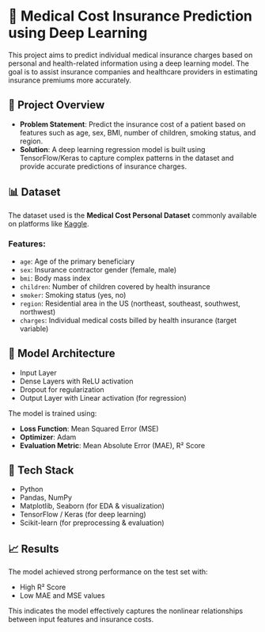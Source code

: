 # 🏥 Medical Cost Insurance Prediction using Deep Learning

This project aims to predict individual medical insurance charges based on personal and health-related information using a deep learning model. The goal is to assist insurance companies and healthcare providers in estimating insurance premiums more accurately.

## 🚀 Project Overview

- **Problem Statement**: Predict the insurance cost of a patient based on features such as age, sex, BMI, number of children, smoking status, and region.
- **Solution**: A deep learning regression model is built using TensorFlow/Keras to capture complex patterns in the dataset and provide accurate predictions of insurance charges.

## 📊 Dataset

The dataset used is the **Medical Cost Personal Dataset** commonly available on platforms like [Kaggle](https://www.kaggle.com/mirichoi0218/insurance).

### Features:

- `age`: Age of the primary beneficiary
- `sex`: Insurance contractor gender (female, male)
- `bmi`: Body mass index
- `children`: Number of children covered by health insurance
- `smoker`: Smoking status (yes, no)
- `region`: Residential area in the US (northeast, southeast, southwest, northwest)
- `charges`: Individual medical costs billed by health insurance (target variable)

## 🧠 Model Architecture

- Input Layer
- Dense Layers with ReLU activation
- Dropout for regularization
- Output Layer with Linear activation (for regression)
  
The model is trained using:
- **Loss Function**: Mean Squared Error (MSE)
- **Optimizer**: Adam
- **Evaluation Metric**: Mean Absolute Error (MAE), R² Score

## 🔧 Tech Stack

- Python
- Pandas, NumPy
- Matplotlib, Seaborn (for EDA & visualization)
- TensorFlow / Keras (for deep learning)
- Scikit-learn (for preprocessing & evaluation)

## 📈 Results

The model achieved strong performance on the test set with:
- High R² Score
- Low MAE and MSE values

This indicates the model effectively captures the nonlinear relationships between input features and insurance costs.
